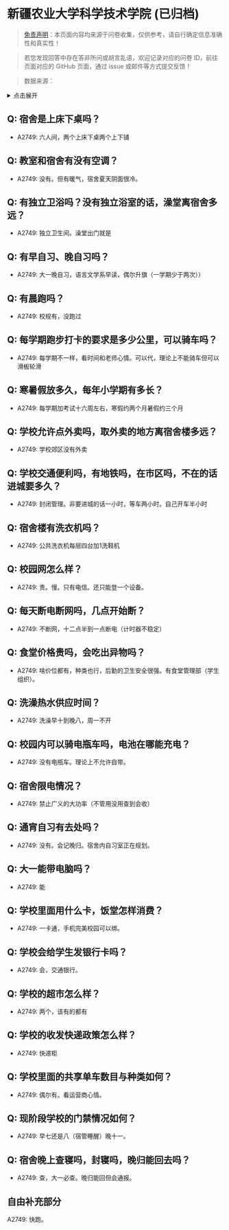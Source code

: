 # 新疆农业大学科学技术学院 (已归档)

> [免责声明](https://colleges.chat/#_3)：本页面内容均来源于问卷收集，仅供参考，请自行确定信息准确性和真实性！

> 若您发现回答中存在答非所问或胡言乱语，欢迎记录对应的问卷 ID，前往页面对应的 GitHub 页面，通过 issue 或邮件等方式提交反馈！

> 数据来源：

<details><summary>点击展开</summary>
<ul>
<li>A2749: 匿名 (2021 年 06 月)</li>
</ul>
</details>

## Q: 宿舍是上床下桌吗？

- A2749: 六人间，两个上床下桌两个上下铺

## Q: 教室和宿舍有没有空调？

- A2749: 没有。但有暖气，宿舍夏天阴面很冷。

## Q: 有独立卫浴吗？没有独立浴室的话，澡堂离宿舍多远？

- A2749: 独立卫生间。澡堂出门就是

## Q: 有早自习、晚自习吗？

- A2749: 大一晚自习，语言文学系早读，偶尔升旗（一学期少于两次））

## Q: 有晨跑吗？

- A2749: 校规有，没跑过

## Q: 每学期跑步打卡的要求是多少公里，可以骑车吗？

- A2749: 每学期不一样，看时间和老师心情。可以代，理论上不能骑车但可以滑板轮滑

## Q: 寒暑假放多久，每年小学期有多长？

- A2749: 每学期加考试十六周左右，寒假约两个月暑假约三个月

## Q: 学校允许点外卖吗，取外卖的地方离宿舍楼多远？

- A2749: 学校郊区没有外卖

## Q: 学校交通便利吗，有地铁吗，在市区吗，不在的话进城要多久？

- A2749: 封闭管理。非要进城的话一小时，等车两小时。自己开车半小时

## Q: 宿舍楼有洗衣机吗？

- A2749: 公共洗衣机每层四台加1洗鞋机

## Q: 校园网怎么样？

- A2749: 贵。慢。只有电信。还只能登一个设备。

## Q: 每天断电断网吗，几点开始断？

- A2749: 不断网，十二点半到一点断电（计时器不稳定）

## Q: 食堂价格贵吗，会吃出异物吗？

- A2749: 啥价位都有，种类也行，后勤的卫生安全很强。有食堂管理部（学生组织）。

## Q: 洗澡热水供应时间？

- A2749: 洗澡早十到晚八，周一不开

## Q: 校园内可以骑电瓶车吗，电池在哪能充电？

- A2749: 没有电瓶车。理论上不允许自带。

## Q: 宿舍限电情况？

- A2749: 禁止广义的大功率（不管用没用查到会收）

## Q: 通宵自习有去处吗？

- A2749: 没有。会记晚归。宿舍内自习室正在规划。

## Q: 大一能带电脑吗？

- A2749: 能

## Q: 学校里面用什么卡，饭堂怎样消费？

- A2749: 一卡通，手机完美校园可以绑。

## Q: 学校会给学生发银行卡吗？

- A2749: 会，交通银行。

## Q: 学校的超市怎么样？

- A2749: 两个，该有的都有

## Q: 学校的收发快递政策怎么样？

- A2749: 快递柜

## Q: 学校里面的共享单车数目与种类如何？

- A2749: 偶尔有。看运营商心情。

## Q: 现阶段学校的门禁情况如何？

- A2749: 早七还是八（宿管睡醒）晚十一。

## Q: 宿舍晚上查寝吗，封寝吗，晚归能回去吗？

- A2749: 查，大一必查。晚归能回但会通报。

## 自由补充部分

A2749: 快跑。